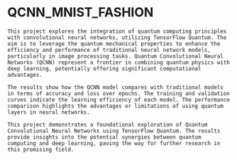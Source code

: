 # QCNN_MNIST_FASHION

	This project explores the integration of quantum computing principles with convolutional neural networks, utilizing TensorFlow Quantum. The aim is to leverage the quantum mechanical properties to enhance the efficiency and performance of traditional neural network models, particularly in image processing tasks. Quantum Convolutional Neural Networks (QCNN) represent a frontier in combining quantum physics with deep learning, potentially offering significant computational advantages.

 	The results show how the QCNN model compares with traditional models in terms of accuracy and loss over epochs. The training and validation curves indicate the learning efficiency of each model. The performance comparison highlights the advantages or limitations of using quantum layers in neural networks.

 	This project demonstrates a foundational exploration of Quantum Convolutional Neural Networks using TensorFlow Quantum. The results provide insights into the potential synergies between quantum computing and deep learning, paving the way for further research in this promising field.
